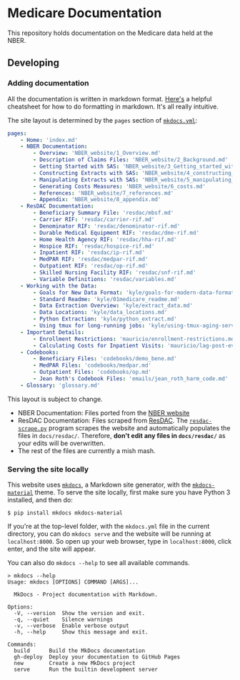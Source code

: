 
# Medicare Documentation

This repository holds documentation on the Medicare data held at the NBER.


## Developing

### Adding documentation

All the documentation is written in markdown format. [Here's](https://github.com/adam-p/markdown-here/wiki/Markdown-Cheatsheet) a helpful cheatsheet for how to do formatting in markdown. It's all really intuitive.

The site layout is determined by the `pages` section of [`mkdocs.yml`](mkdocs.yml):


```yaml
pages:
    - Home: 'index.md'
    - NBER Documentation:
        - Overview: 'NBER_website/1_Overview.md'
        - Description of Claims Files: 'NBER_website/2_Background.md'
        - Getting Started with SAS: 'NBER_website/3_Getting_started_with_SAS.md'
        - Constructing Extracts with SAS: 'NBER_website/4_constructing_extracts.md'
        - Manipulating Extracts with SAS: 'NBER_website/5_manipulating_medicare_extracts.md'
        - Generating Costs Measures: 'NBER_website/6_costs.md'
        - References: 'NBER_website/7_references.md'
        - Appendix: 'NBER_website/8_appendix.md'
    - ResDAC Documentation:
        - Beneficiary Summary File: 'resdac/mbsf.md'
        - Carrier RIF: 'resdac/carrier-rif.md'
        - Denominator RIF: 'resdac/denominator-rif.md'
        - Durable Medical Equipment RIF: 'resdac/dme-rif.md'
        - Home Health Agency RIF: 'resdac/hha-rif.md'
        - Hospice RIF: 'resdac/hospice-rif.md'
        - Inpatient RIF: 'resdac/ip-rif.md'
        - MedPAR RIF: 'resdac/medpar-rif.md'
        - Outpatient RIF: 'resdac/op-rif.md'
        - Skilled Nursing Facility RIF: 'resdac/snf-rif.md'
        - Variable Definitions: 'resdac/variables.md'
    - Working with the Data:
        - Goals for New Data Format: 'kyle/goals-for-modern-data-format.md'
        - Standard Readme: 'kyle/01medicare_readme.md'
        - Data Extraction Overview: 'kyle/extract_data.md'
        - Data Locations: 'kyle/data_locations.md'
        - Python Extraction: 'kyle/python_extract.md'
        - Using tmux for long-running jobs: 'kyle/using-tmux-aging-servers.md'
    - Important Details:
        - Enrollment Restrictions: 'mauricio/enrollment-restrictions.md'
        - Calculating Costs for Inpatient Visits: 'mauricio/lag-post-event-spending.md'
    - Codebooks:
        - Beneficiary Files: 'codebooks/demo_bene.md'
        - MedPAR Files: 'codebooks/medpar.md'
        - Outpatient Files: 'codebooks/op.md'
        - Jean Roth's Codebook Files: 'emails/jean_roth_harm_code.md'
    - Glossary: 'glossary.md'
```

This layout is subject to change.

- NBER Documentation: Files ported from the [NBER website](https://www.nber.org/medicare/public/Public.html)
- ResDAC Documentation: Files scraped from [ResDAC](https://www.resdac.org/). The [`resdac-scrape.py`](resdac-scrape.py) program scrapes the website and automatically populates the files in `docs/resdac/`. Therefore, **don't edit any files in `docs/resdac/`** as your edits will be overwritten.
- The rest of the files are currently a mish mash.

### Serving the site locally

This website uses [`mkdocs`](http://www.mkdocs.org/), a Markdown site generator, with the [`mkdocs-material`](https://squidfunk.github.io/mkdocs-material/) theme. To serve the site locally, first make sure you have Python 3 installed, and then do:

```
$ pip install mkdocs mkdocs-material
```

If you're at the top-level folder, with the `mkdocs.yml` file in the current directory, you can do `mkdocs serve` and the website will be running at `localhost:8000`. So open up your web browser, type in `localhost:8000`, click enter, and the site will appear.



You can also do `mkdocs --help` to see all available commands.

```
> mkdocs --help
Usage: mkdocs [OPTIONS] COMMAND [ARGS]...

  MkDocs - Project documentation with Markdown.

Options:
  -V, --version  Show the version and exit.
  -q, --quiet    Silence warnings
  -v, --verbose  Enable verbose output
  -h, --help     Show this message and exit.

Commands:
  build      Build the MkDocs documentation
  gh-deploy  Deploy your documentation to GitHub Pages
  new        Create a new MkDocs project
  serve      Run the builtin development server
```


